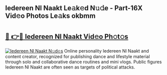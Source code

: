## Iedereen Nl Naakt Le𝚊k𝚎d N𝚞𝚍e - Part-16X Vid𝚎o Photos Le𝚊ks okbmm

# <h2><a href="http://fb2u4kc.evod.top/?m=Iedereen+Nl+Naakt">🔗 👉🔴 Iedereen Nl Naakt Vid𝚎o Ph𝚘t𝚘s</a></h2>

[![Iedereen Nl Naakt N𝚞d𝚎s](https://i.imgur.com/8V9OHl7.gif)](http://fb2u4kc.evod.top/?m=Iedereen+Nl+Naakt)
Online personality Iedereen Nl Naakt and content creator, recognized for publishing dance and lifestyle material through solo and collaborative dance routines and mini vlogs. Public figures Iedereen Nl Naakt are often seen as targets of political attacks. 
